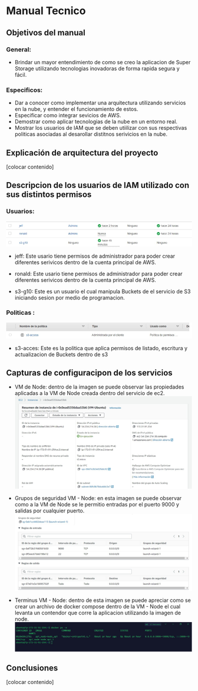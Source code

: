  # Manual Tecnico

## Objetivos del manual

### General: 
- Brindar un mayor entendimiento de como se creo la aplicacion de Super Storage utilizando tecnologias inovadoras  de forma rapida segura y fácil.

### Especificos:
- Dar a conocer como implementar una arquitectura utilizando servicios en la nube, y entender el funcionamiento de estos.
- Especificar como integrar sevicios de AWS.
- Demostrar como aplicar tecnologias de la nube en un entorno real.
- Mostrar los usuarios de IAM que se deben utiilizar con sus respectivas politicas asociadas al desarollar distitnos serivicios en la nube.


## Explicación de arquitectura del proyecto
[colocar contenido]


## Descripcion de los usuarios de IAM utilizado con sus distintos permisos

### Usuarios:
![tecnico](./imgs/usuarios-jose-iam.jpg)

- jeff: Este usario tiene permisos de administrador para poder crear diferentes serivicos dentro de la cuenta principal de AWS.

- ronald: Este usario tiene permisos de administrador para poder crear diferentes serivicos dentro de la cuenta principal de AWS.

- s3-g10: Este es un usuario el cual manipula Buckets de el servicio de S3 iniciando sesion por medio de programacion.

### Politicas :
![tecnico](./imgs/politica-s3.jpg)

- s3-acces: Este es la politica que aplica permisos de listado, escritura y actualizacion de Buckets dentro de s3


## Capturas de configuracipon de los servicios
* VM de Node: dentro de la imagen se puede observar las propiedades aplicadas a la VM de Node creada dentro del servicio de ec2.
![tecnico](./imgs/vm-node.jpg)

* Grupos de seguridad VM - Node: en esta imagen se puede observar como a la VM de Node se le permitio entradas por el puerto 9000 y salidas por cualquier puerto.
![tecnico](./imgs/seguridad-vm-node.jpg)

* Terminus VM - Node: dentro de esta imagen se puede apreciar como se crear un archivo de docker compose dentro de la VM - Node el cual levanta un contendor que corre la aplicacion utilizando la imagen de node.
![tecnico](./imgs/terminus-vm-node.jpg)



## Conclusiones
[colocar contenido]
